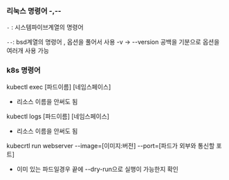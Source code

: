 
### 리눅스 명령어 -,--
`-` : 시스템파이브계열의 명령어
 
`--`: bsd계열의 명령어 , 옵션을 풀어서 사용 -v -> --version 
공백을 기분으로 옵션을 여러개 사용 가능


### k8s 명령어
kubectl exec [파드이름] [네임스페이스]
- 리소스 이름을 안써도 됨

kubectl logs [파드이름] [네임스페이스]
- 리소스 이름을 안써도 됨


kubecrtl run webserver --image=[이미지:버전] --port=[파드가 외부와 통신할 포트]

- 이미 있는 파드일경우 끝에 --dry-run으로 실행이 가능한지 확인


